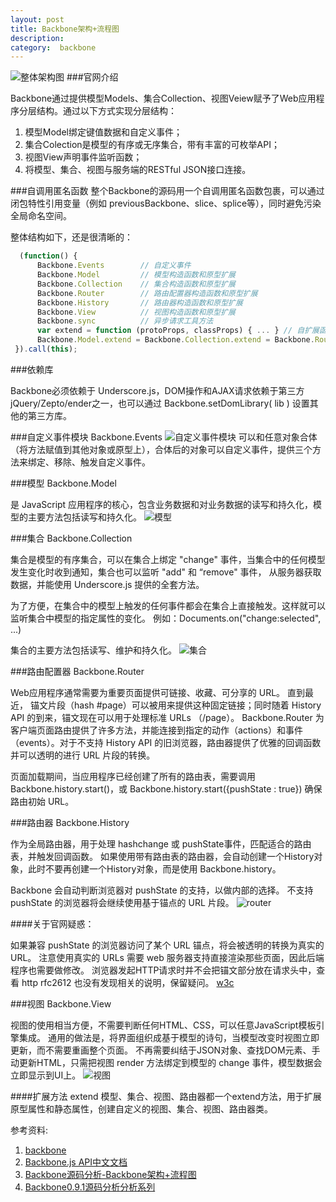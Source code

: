 ```yaml
---
layout: post
title: Backbone架构+流程图
description:
category:  backbone
---
```





![整体架构图](http://images.cnblogs.com/cnblogs_com/nuysoft/201203/201203180243287169.png)
###官网介绍

Backbone通过提供模型Models、集合Collection、视图Veiew赋予了Web应用程序分层结构。通过以下方式实现分层结构：

1. 模型Model绑定键值数据和自定义事件；
1. 集合Colection是模型的有序或无序集合，带有丰富的可枚举API；
1. 视图View声明事件监听函数；
1. 将模型、集合、视图与服务端的RESTful JSON接口连接。

<!--more-->

###自调用匿名函数
整个Backbone的源码用一个自调用匿名函数包裹，可以通过闭包特性引用变量（例如 previousBackbone、slice、splice等），同时避免污染全局命名空间。


整体结构如下，还是很清晰的：

```js
  (function() {
      Backbone.Events        // 自定义事件
      Backbone.Model         // 模型构造函数和原型扩展
      Backbone.Collection    // 集合构造函数和原型扩展
      Backbone.Router        // 路由配置器构造函数和原型扩展
      Backbone.History       // 路由器构造函数和原型扩展
      Backbone.View          // 视图构造函数和原型扩展
      Backbone.sync          // 异步请求工具方法
      var extend = function (protoProps, classProps) { ... } // 自扩展函数
      Backbone.Model.extend = Backbone.Collection.extend = Backbone.Router.extend = Backbone.View.extend = extend; // 自扩展方法
 }).call(this);
```

###依赖库

Backbone必须依赖于 Underscore.js，DOM操作和AJAX请求依赖于第三方jQuery/Zepto/ender之一，也可以通过 Backbone.setDomLibrary( lib ) 设置其他的第三方库。


###自定义事件模块 Backbone.Events
![自定义事件模块](http://images.cnblogs.com/cnblogs_com/nuysoft/201203/201203180243295599.png)
可以和任意对象合体（将方法赋值到其他对象或原型上），合体后的对象可以自定义事件，提供三个方法来绑定、移除、触发自定义事件。


###模型 Backbone.Model

是 JavaScript 应用程序的核心，包含业务数据和对业务数据的读写和持久化，模型的主要方法包括读写和持久化。
![模型](http://images.cnblogs.com/cnblogs_com/nuysoft/201203/201203180243294826.png)

###集合 Backbone.Collection

集合是模型的有序集合，可以在集合上绑定 "change" 事件，当集合中的任何模型发生变化时收到通知，集合也可以监听 "add" 和 “remove" 事件， 从服务器获取数据，并能使用 Underscore.js 提供的全套方法。

为了方便，在集合中的模型上触发的任何事件都会在集合上直接触发。这样就可以监听集合中模型的指定属性的变化。 例如：Documents.on("change:selected", ...)

集合的主要方法包括读写、维护和持久化。
![集合](http://images.cnblogs.com/cnblogs_com/nuysoft/201203/20120318024330465.png)

###路由配置器 Backbone.Router


Web应用程序通常需要为重要页面提供可链接、收藏、可分享的 URL。 直到最近， 锚文片段（hash #page）可以被用来提供这种固定链接；同时随着 History API 的到来，锚文现在可以用于处理标准 URLs （/page）。
Backbone.Router 为客户端页面路由提供了许多方法，并能连接到指定的动作（actions）和事件（events）。对于不支持 History API 的旧浏览器，路由器提供了优雅的回调函数并可以透明的进行 URL 片段的转换。

页面加载期间，当应用程序已经创建了所有的路由表，需要调用 Backbone.history.start()，或 Backbone.history.start({pushState : true}) 确保路由初始 URL。

###路由器 Backbone.History


作为全局路由器，用于处理 hashchange 或 pushState事件，匹配适合的路由表，并触发回调函数。
如果使用带有路由表的路由器，会自动创建一个History对象，此时不要再创建一个History对象，而是使用 Backbone.history。

Backbone 会自动判断浏览器对 pushState 的支持，以做内部的选择。 不支持 pushState 的浏览器将会继续使用基于锚点的 URL 片段。
![router](http://images.cnblogs.com/cnblogs_com/nuysoft/201203/201203180247374117.png)

####关于官网疑惑：

如果兼容 pushState 的浏览器访问了某个 URL 锚点，将会被透明的转换为真实的 URL。 注意使用真实的 URLs 需要 web 服务器支持直接渲染那些页面，因此后端程序也需要做修改。
浏览器发起HTTP请求时并不会把锚文部分放在请求头中，查看 http rfc2612 也没有发现相关的说明，保留疑问。
[w3c][w3c]


###视图 Backbone.View

视图的使用相当方便，不需要判断任何HTML、CSS，可以任意JavaScript模板引擎集成。
通用的做法是，将界面组织成基于模型的诗句，当模型改变时视图立即更新，而不需要重画整个页面。
不再需要纠结于JSON对象、查找DOM元素、手动更新HTML，只需把视图 render 方法绑定到模型的 change 事件，模型数据会立即显示到UI上。
![视图](http://images.cnblogs.com/cnblogs_com/nuysoft/201203/201203182310345269.png)




####扩展方法 extend
模型、集合、视图、路由器都一个extend方法，用于扩展原型属性和静态属性，创建自定义的视图、集合、视图、路由器类。


参考资料:

1. [backbone][backbone]
2. [Backbone.js API中文文档][Backbone.js API中文文档]
3. [Backbone源码分析-Backbone架构+流程图][Backbone源码分析-Backbone架构+流程图]
4. [Backbone0.9.1源码分析分析系列][Backbone0.9.1源码分析分析系列]





[backbone]: http://documentcloud.github.com/backbone/
[w3c]: http://www.w3.org/Protocols/rfc2616/rfc2616.html
[Backbone.js API中文文档]: http://www.csser.com/tools/backbone/backbone.js.html
[Backbone源码分析-Backbone架构+流程图]: http://www.cnblogs.com/nuysoft/archive/2012/03/19/2404274.html
[Backbone0.9.1源码分析分析系列]: http://www.cnblogs.com/nuysoft/archive/2012/03/14/2395260.html
